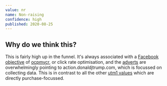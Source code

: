 ```yaml
---
value: nr
name: Non-raising
confidence: high
published: 2020-08-25
---
```


## Why do we think this?

This is fairly high up in the funnel. It's always associated with
a [Facebook objective](/campaigns/trump/ad_codes/5) of
  [ocpmycr](/campaigns/trump/ad_codes/5/values/ocpmycr), or click rate optimisation, and the
  [adverts](/adverts?with_utm_values%5B1%5D=nr&with_utm_values%5B5%5D=ocpmycr) are overwhelmingly
  pointing to action.donaldjtrump.com, which is focussed on collecting data. This is in contrast
  to all the other [utm1 values](/campaigns/trump/ad_codes/1) which are directly purchase-focussed.
